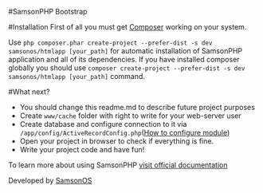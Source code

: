 #SamsonPHP Bootstrap

#Installation
First of all you must get [Composer](http://getcomposer.org) working on your system.

Use ```php composer.phar create-project --prefer-dist -s dev samsonos/htmlapp [your_path]``` for automatic installation of SamsonPHP application and all of its dependencies. If you have installed composer globally you should use ```composer create-project --prefer-dist -s dev samsonos/htmlapp [your_path]``` command.

#What next?
* You should change this readme.md to describe future project purposes
* Create ```www/cache``` folder with right to write for your web-server user
* Create database and configure connection to it via ```/app/config/ActiveRecordConfig.php```([How to configure module](https://github.com/samsonphp/config))
* Open your project in browser to check if everything is fine.
* Write your project code and have fun!

To learn more about using SamsonPHP [visit official documentation](http://samsonphp.com)

Developed by [SamsonOS](http://samsonos.com/)
